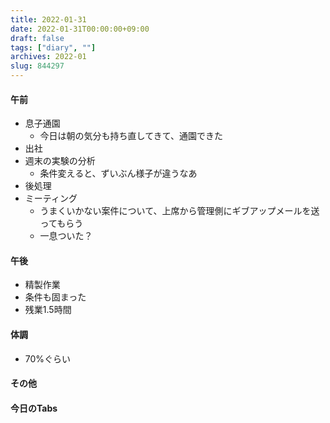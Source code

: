 ```yaml
---
title: 2022-01-31
date: 2022-01-31T00:00:00+09:00
draft: false
tags: ["diary", ""]
archives: 2022-01
slug: 844297
---
```

#### 午前
- 息子通園
  - 今日は朝の気分も持ち直してきて、通園できた
- 出社
- 週末の実験の分析
  - 条件変えると、ずいぶん様子が違うなあ
- 後処理
- ミーティング
  - うまくいかない案件について、上席から管理側にギブアップメールを送ってもらう
  - 一息ついた？
#### 午後
- 精製作業
- 条件も固まった
- 残業1.5時間
#### 体調
- 70%ぐらい
#### その他
#### 今日のTabs